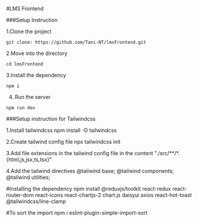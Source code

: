 #LMS Frontend

###Setup Instruction

1.Clone the project
``` 
git clone: https://github.com/Tani-NT/lmsFrontend.git
```
2.Move into the directory
```
cd lmsFrontend
```
3.Install the dependency
``` 
npm i
```
4. Run the server
```
npm run dev
```

###Setup instruction for Tailwindcss

1.Install tailwindcss
npm install -D tailwindcss

2.Create tailwind config file
npx tailwindcss init

3.Add file extensions in the tailwind config file in the content
"./src/**/*.{html,js,jsx,ts,tsx}"

4.Add the tailwind directives
@tailwind base;
@tailwind components;
@tailwind utilities;

#Installing the dependency
npm install @reduxjs/toolkit react-redux react-router-dom react-icons react-chartjs-2 chart.js daisyui axios react-hot-toast @tailwindcss/line-clamp

#To sort the import 
npm i eslint-plugin-simple-import-sort